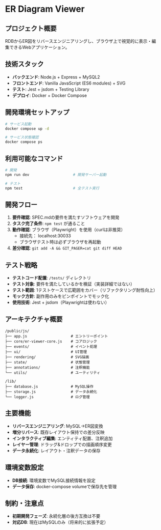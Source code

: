 # ER Diagram Viewer

## プロジェクト概要
RDBからER図をリバースエンジニアリングし、ブラウザ上で視覚的に表示・編集できるWebアプリケーション。

## 技術スタック
- **バックエンド**: Node.js + Express + MySQL2
- **フロントエンド**: Vanilla JavaScript (ES6 modules) + SVG
- **テスト**: Jest + jsdom + Testing Library
- **デプロイ**: Docker + Docker Compose

## 開発環境セットアップ
```bash
# サービス起動
docker compose up -d

# サービス状態確認
docker compose ps
```

## 利用可能なコマンド
```bash
# 開発
npm run dev                    # 開発サーバー起動

# テスト
npm test                       # 全テスト実行
```

## 開発フロー
1. **要件確認**: SPEC.mdの要件を満たすソフトウェアを開発
2. **タスク完了条件**: `npm test` が通ること
3. **動作確認**: ブラウザ（Playwright）を使用（curlは非推奨）
   - 接続先： localhost:30033
   - ブラウザテスト時は必ずブラウザを再起動
4. **差分確認**: `git add -A && GIT_PAGER=cat git diff HEAD`

## テスト戦略
- **テストコード配置**: `/tests/` ディレクトリ
- **テスト対象**: 要件を満たしているかを検証（実装詳細ではない）
- **テスト範囲**: 1テストケースで広範囲をカバー（リファクタリング耐性向上）
- **モック方針**: 副作用のみをピンポイントでモック化
- **使用技術**: Jest + jsdom（Playwrightは使わない）

## アーキテクチャ概要
```
/public/js/
├── app.js                    # エントリーポイント
├── core/er-viewer-core.js    # コアロジック
├── events/                   # イベント処理
├── ui/                       # UI管理
├── rendering/                # SVG描画
├── state/                    # 状態管理
├── annotations/              # 注釈機能
└── utils/                    # ユーティリティ

/lib/
├── database.js               # MySQL操作
├── storage.js                # データ永続化
└── logger.js                 # ログ管理
```

## 主要機能
- **リバースエンジニアリング**: MySQL→ER図変換
- **増分リバース**: 既存レイアウト保持での差分反映
- **インタラクティブ編集**: エンティティ配置、注釈追加
- **レイヤー管理**: ドラッグ&ドロップでの描画順序変更
- **データ永続化**: レイアウト・注釈データの保存

## 環境変数設定
- **DB接続**: 環境変数でMySQL接続情報を設定
- **データ保存**: docker-compose volumeで保存先を管理

## 制約・注意点
- **初期開発フェーズ**: 永続化層の後方互換は不要
- **対応DB**: 現在はMySQLのみ（将来的に拡張予定）